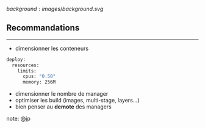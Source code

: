 $background:images/background.svg$
## Recommandations
---

* dimensionner les conteneurs
```sh
deploy:
  resources:
    limits:
      cpus: "0.50"
      memory: 256M
```

* dimensionner le nombre de manager
* optimiser les build (images, multi-stage, layers...)
* bien penser au **demote** des managers

note: @jp
